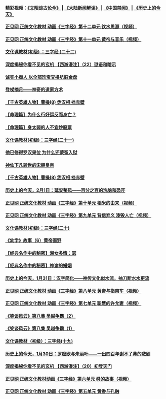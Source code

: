 #### 精彩视频：[《文昭谈古论今》](https://github.com/gfw-breaker/wenzhao/blob/master/README.md?t=02031526) | [《大陆新闻解读》](https://github.com/gfw-breaker/ntdtv-comedy/blob/master/README.md?t=02031526) | [《中国禁闻》](https://github.com/gfw-breaker/ntdtv-news/blob/master/README.md?t=02031526) | [《历史上的今天》](https://github.com/gfw-breaker/today-in-history/blob/master/README.md?t=02031526) 

#### [正见网 正统文化教材 动画《三字经》第十二单元 饮水思源（视频）](../pages/prog647/a102503591.md?t=02031526) 

#### [正见网 正统文化教材 动画《三字经》第十一单元 黄帝与音乐（视频）](../pages/prog647/a102503581.md?t=02031526) 

#### [文化课教材(初级) ：三字经 (二十二)](../pages/prog647/a102502961.md?t=02031526) 

#### [深度揭秘你看不见的玄机 【西游漫注】（22）谜语和暗示](../pages/prog647/a102502963.md?t=02031526) 

#### [诚实小商人 以全部珍宝交换肮脏金盘](../pages/prog647/a102502958.md?t=02031526) 

#### [登梯摘月——神奇的道家方术](../pages/prog647/a102502936.md?t=02031526) 

#### [【千古英雄人物】曹操(8) 丞汉相 挫赤壁](../pages/prog647/a102502919.md?t=02031526) 

#### [【命理篇】为什么行好运反而身亡？](../pages/prog647/a102502911.md?t=02031526) 

#### [【命理篇】身太弱的人不宜炒股票](../pages/prog647/a102502707.md?t=02031526) 

#### [文化课教材(初级)：三字经(二十一)](../pages/prog647/a102502189.md?t=02031526) 

#### [他已修得罗汉果位 为什么还蒙冤入狱](../pages/prog647/a102502178.md?t=02031526) 

#### [神仙下凡转世的宋朝皇帝](../pages/prog647/a102502172.md?t=02031526) 

#### [【千古英雄人物】曹操(8) 丞汉相 挫赤壁](../pages/prog647/a102502160.md?t=02031526) 

#### [历史上的今天，2月1日：延安整风——百分之百的洗脑和恐吓](../pages/prog647/a102501946.md?t=02031526) 

#### [正见网 正统文化教材 动画《三字经》第十单元 稻米的由来（视频）](../pages/prog647/a102501310.md?t=02031526) 

#### [正见网 正统文化教材 动画《三字经》第九单元 背信弃义 漆毁人亡（视频）](../pages/prog647/a102501284.md?t=02031526) 

#### [文化课教材(初级)：三字经(二十)](../pages/prog647/a102501256.md?t=02031526) 

#### [《幼学》故事（6）黄帝画野](../pages/prog647/a102501241.md?t=02031526) 

#### [【经典名作中的秘密】湘女多情：瑟](../pages/prog647/a102501169.md?t=02031526) 

#### [【经典名作中的秘密】神谕的婚姻](../pages/prog647/a102501100.md?t=02031526) 

#### [历史上的今天，1月31日：汉字简化——神传文化似水流，抽刀断水水更流](../pages/prog647/a102501000.md?t=02031526) 

#### [正见网 正统文化教材 动画《三字经》第八单元 黄帝与指南车（视频）](../pages/prog647/a102500543.md?t=02031526) 

#### [正见网 正统文化教材 动画《三字经》第七单元 聪慧的许允妻（视频）](../pages/prog647/a102500530.md?t=02031526) 

#### [《笑谈风云》第八集 吴越争霸（2）](../pages/prog647/a102500525.md?t=02031526) 

#### [《笑谈风云》第八集 吴越争霸（1）](../pages/prog647/a102500518.md?t=02031526) 

#### [文化课教材（初级）：三字经(十九)](../pages/prog647/a102500511.md?t=02031526) 

#### [历史上的今天，1月30日：罗密欧与朱丽叶——一出四百年谢不了幕的悲剧](../pages/prog647/a102500388.md?t=02031526) 

#### [深度揭秘你看不见的玄机 【西游漫注】（20）初登天门](../pages/prog647/a102500375.md?t=02031526) 

#### [正见网 正统文化教材动画《三字经》第六单元 舜的故事（视频）](../pages/prog647/a102499718.md?t=02031526) 

#### [正见网 正统文化教材 动画《三字经》第五单元 黄香与孔融](../pages/prog647/a102499709.md?t=02031526) 

